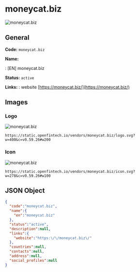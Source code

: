
# moneycat.biz 
![moneycat.biz](https://static.openfintech.io/vendors/moneycat.biz/logo.svg?w=400&c=v0.59.26#w200)  

## General 
 
**Code:** `moneycat.biz` 
 
**Name:** 
 
:	[EN] moneycat.biz 
 
**Status:** `active` 
 
**Links:** 
: website [https://moneycat.biz/](https://moneycat.biz/) 
 

## Images 

### Logo 
 
![moneycat.biz](https://static.openfintech.io/vendors/moneycat.biz/logo.svg?w=400&c=v0.59.26#w200)  

```
https://static.openfintech.io/vendors/moneycat.biz/logo.svg?w=400&c=v0.59.26#w200
```  

### Icon 
 
![moneycat.biz](https://static.openfintech.io/vendors/moneycat.biz/icon.svg?w=278&c=v0.59.26#w100)  

```
https://static.openfintech.io/vendors/moneycat.biz/icon.svg?w=278&c=v0.59.26#w100
```  

## JSON Object 

```json
{
  "code":"moneycat.biz",
  "name":{
    "en":"moneycat.biz"
  },
  "status":"active",
  "description":null,
  "links":{
    "website":"https:\/\/moneycat.biz\/"
  },
  "countries":null,
  "contacts":null,
  "address":null,
  "social_profiles":null
}
```  
